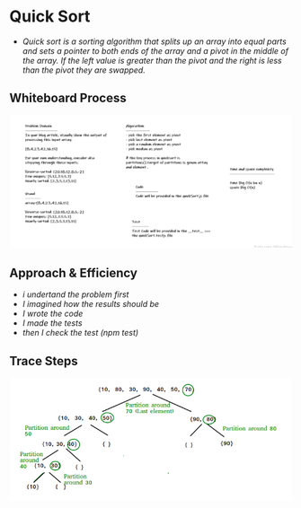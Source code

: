 # Quick Sort

* *Quick sort is a sorting algorithm that splits up an array into equal parts and sets a pointer to both ends of the array and a pivot in the middle of the array. If the left value is greater than the pivot and the right is less than the pivot they are swapped.*

## Whiteboard Process

![quickSort](../images/quickSort.PNG)

## Approach & Efficiency

* *i undertand the problem first*
* *I imagined how the results should be*
* *I wrote the code*
* *I made the tests*
* *then I check the test (npm test)*

## Trace Steps

![quickSort](../images/Code28-Steps.PNG)
